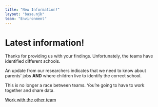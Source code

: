 ```yaml
---
title: "New Information!"
layout: "base.njk"
team: "Environment"
---
```


# Latest information!


<div class="grid grid-md-2 two-column-md">
  <div class="mb1 grid-column-2-md">
  <script src="/js/lottie-player.js"></script>
<lottie-player autoplay loop mode="normal" src="/js/47322-alert.json" class="tac m-auto" style="max-height: 60vh"> </lottie-player>


  </div>

  <div class="grid-column-1-md">


Thanks for providing us with your findings. Unfortunately, the teams have identified different schools.

An update from our researchers indicates that we need to know about parents&rsquo; jobs **AND** where children live to identify the correct school.

This is no longer a race between teams. You’re going to have to work together and share data.





<a class="btn" href="/environment/data-safety/">Work with the other team</a>

</div>